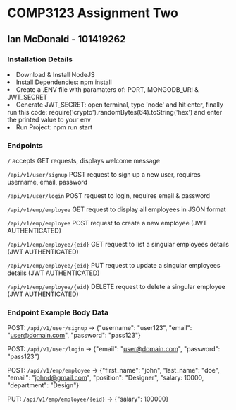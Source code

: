 # COMP3123 Assignment Two
## Ian McDonald - 101419262

### Installation Details
<li>Download & Install NodeJS</li>
<li>Install Dependencies: npm install</li>
<li>Create a .ENV file with paramaters of: PORT, MONGODB_URI & JWT_SECRET</li>
<li>Generate JWT_SECRET: open terminal, type 'node' and hit enter, finally run this code:
require('crypto').randomBytes(64).toString('hex') and enter the printed value to your env
</li>
<li>Run Project: npm run start</li>

### Endpoints
`/` accepts GET requests, displays welcome message <br>

`/api/v1/user/signup` POST request to sign up a new user, requires username, email, password <br>

`/api/v1/user/login` POST request to login, requires email & password <br>

`/api/v1/emp/employee` GET request to display all employees in JSON format <br>

`/api/v1/emp/employee` POST request to create a new employee (JWT AUTHENTICATED) <br>

`/api/v1/emp/employee/{eid}` GET request to list a singular employees details (JWT AUTHENTICATED) <br>

`/api/v1/emp/employee/{eid}` PUT request to update a singular employees details (JWT AUTHENTICATED) <br>

`/api/v1/emp/employee/{eid}` DELETE request to delete a singular employee (JWT AUTHENTICATED) <br>

### Endpoint Example Body Data
POST:
`/api/v1/user/signup` -> {"username": "user123", "email": "user@domain.com", "password": "pass123"} <br>

POST:
`/api/v1/user/login` -> {"email": "user@domain.com", "password": "pass123"} <br>

POST:
`/api/v1/emp/employee` -> {"first_name": "john", "last_name": "doe", "email": "johnd@gmail.com", "position": "Designer", "salary: 10000, "department": "Design"} <br>

PUT: 
`/api/v1/emp/employee/{eid}` -> {"salary": 100000}